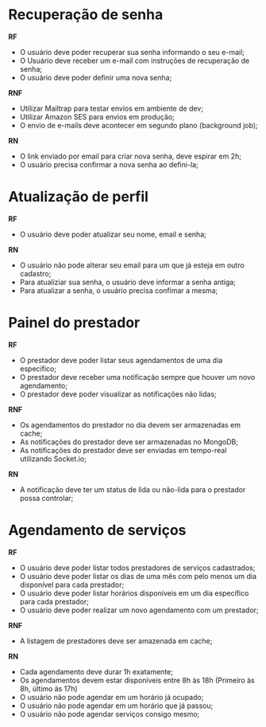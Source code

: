 # Recuperação de senha

<!-- Requisitos funcionais -->

**RF**

- O usuário deve poder recuperar sua senha informando o seu e-mail;
- O Usuário deve receber um e-mail com instruções de recuperação de senha;
- O usuário deve poder definir uma nova senha;

<!-- Requisítos não funcionais -->

**RNF**

- Utilizar Mailtrap para testar envios em ambiente de dev;
- Utilizar Amazon SES para envios em produção;
- O envio de e-mails deve acontecer em segundo plano (background job);

<!-- Regras de negócio -->

**RN**

- O link enviado por email para criar nova senha, deve espirar em 2h;
- O usuário precisa confirmar a nova senha ao defini-la;

# Atualização de perfil

**RF**

- O usuário deve poder atualizar seu nome, email e senha;

**RN**

- O usuário não pode alterar seu email para um que já esteja em outro cadastro;
- Para atualiziar sua senha, o usuário deve informar a senha antiga;
- Para atualizar a senha, o usuário precisa confimar a mesma;

# Painel do prestador

**RF**

- O prestador deve poder listar seus agendamentos de uma dia específico;
- O prestador deve receber uma notificação sempre que houver um novo agendamento;
- O prestador deve poder visualizar as notificações não lidas;

**RNF**

- Os agendamentos do prestador no dia devem ser armazenadas em cache;
- As notificações do prestador deve ser armazenadas no MongoDB;
- As notificações do prestador deve ser enviadas em tempo-real utilizando Socket.io;

**RN**

- A notificação deve ter um status de lida ou não-lida para o prestador possa controlar;

# Agendamento de serviços

**RF**

- O usuário deve poder listar todos prestadores de serviços cadastrados;
- O usuário deve poder listar os dias de uma mês com pelo menos um dia disponível para cada prestador;
- O usuário deve poder listar horários disponíveis em um dia específico para cada prestador;
- O usuário deve poder realizar um novo agendamento com um prestador;

**RNF**

- A listagem de prestadores deve ser amazenada em cache;

**RN**

- Cada agendamento deve durar 1h exatamente;
- Os agendamentos devem estar disponíveis entre 8h às 18h (Primeiro às 8h, último às 17h)
- O usuário não pode agendar em um horário já ocupado;
- O usuário não pode agendar em um horário que já passou;
- O usuário não pode agendar serviços consigo mesmo;
